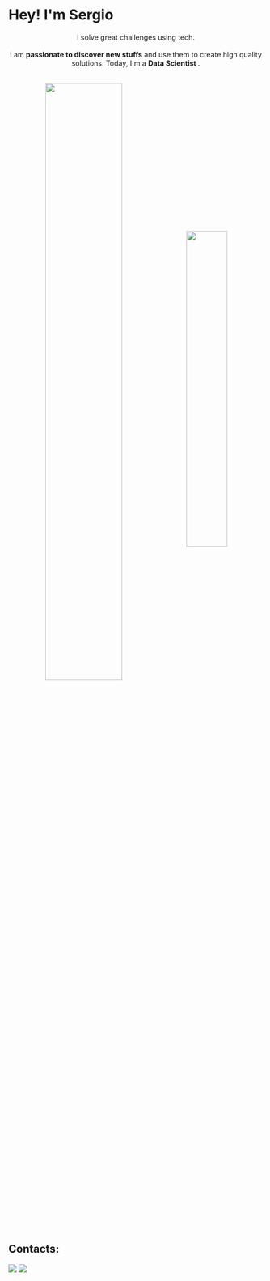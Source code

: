 # Hey! I'm Sergio

<p align="center">I solve great challenges using tech. <br><br> I am <strong>passionate to discover new stuffs</strong> and use them to create high quality solutions. Today, I'm a <strong> Data Scientist </strong>.</p> &nbsp;

<div  align="center" style="margin-bottom:100px">
<img width=55% align="center"  src="https://github-readme-streak-stats.herokuapp.com?user=spaulog&theme=radical&mode=weekly" />
<img width=40% align="center" src="https://github-readme-stats-three-phi-48.vercel.app/api/top-langs/?username=spaulog&show_icons=true&theme=radical&layout=compact" />
 </div>

 &nbsp;
 &nbsp;

## Contacts:

<div> 
<a href = "mailto:sergiopaulogs@gmail.com"> <img src="https://img.shields.io/badge/-Gmail-%23333?style=for-the-badge&logo=gmail&logoColor=white" target="_blank"></a>
<a href="https://www.linkedin.com/in/sergio-paulo-goncalves/" target="_blank"><img src="https://img.shields.io/badge/-LinkedIn-%230077B5?style=for-the-badge&logo=linkedin&logoColor=white"  target="_blank"></a> 
<!--<a href="https://medium.com/@spaulog" target="_blank"><img src="https://img.shields.io/badge/-Medium-%23000000?style=for-the-badge&logo=medium&logoColor=white"  target="_blank"></a> -->
</div>&nbsp;&nbsp;
 

  
  

